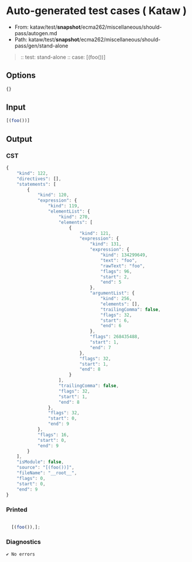 # Auto-generated test cases ( Kataw )
- From: kataw/test/__snapshot__/ecma262/miscellaneous/should-pass/autogen.md
- Path: kataw/test/__snapshot__/ecma262/miscellaneous/should-pass/gen/stand-alone
> :: test: stand-alone
> :: case: [(foo())]
## Options

`````js
{}
`````
## Input

`````js
[(foo())]
`````
## Output

### CST

```javascript
{
    "kind": 122,
    "directives": [],
    "statements": [
        {
            "kind": 120,
            "expression": {
                "kind": 119,
                "elementList": {
                    "kind": 270,
                    "elements": [
                        {
                            "kind": 121,
                            "expression": {
                                "kind": 131,
                                "expression": {
                                    "kind": 134299649,
                                    "text": "foo",
                                    "rawText": "foo",
                                    "flags": 96,
                                    "start": 2,
                                    "end": 5
                                },
                                "argumentList": {
                                    "kind": 256,
                                    "elements": [],
                                    "trailingComma": false,
                                    "flags": 32,
                                    "start": 6,
                                    "end": 6
                                },
                                "flags": 268435488,
                                "start": 1,
                                "end": 7
                            },
                            "flags": 32,
                            "start": 1,
                            "end": 8
                        }
                    ],
                    "trailingComma": false,
                    "flags": 32,
                    "start": 1,
                    "end": 8
                },
                "flags": 32,
                "start": 0,
                "end": 9
            },
            "flags": 16,
            "start": 0,
            "end": 9
        }
    ],
    "isModule": false,
    "source": "[(foo())]",
    "fileName": "__root__",
    "flags": 0,
    "start": 0,
    "end": 9
}
```

### Printed

```javascript

  [(foo()),];

```

### Diagnostics

```javascript
✔ No errors
```

